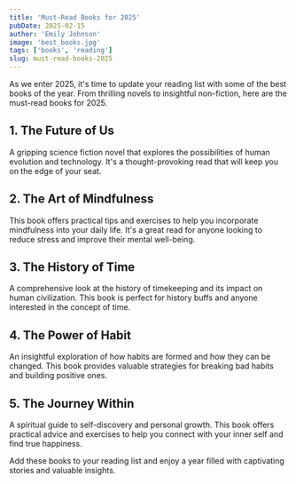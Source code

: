 ```yaml
---
title: 'Must-Read Books for 2025'
pubDate: 2025-02-15
author: 'Emily Johnson'
image: 'best_books.jpg'
tags: ['books', 'reading']
slug: must-read-books-2025
---
```


As we enter 2025, it's time to update your reading list with some of the best books of the year. From thrilling novels to insightful non-fiction, here are the must-read books for 2025.

## 1. The Future of Us

A gripping science fiction novel that explores the possibilities of human evolution and technology. It's a thought-provoking read that will keep you on the edge of your seat.

## 2. The Art of Mindfulness

This book offers practical tips and exercises to help you incorporate mindfulness into your daily life. It's a great read for anyone looking to reduce stress and improve their mental well-being.

## 3. The History of Time

A comprehensive look at the history of timekeeping and its impact on human civilization. This book is perfect for history buffs and anyone interested in the concept of time.

## 4. The Power of Habit

An insightful exploration of how habits are formed and how they can be changed. This book provides valuable strategies for breaking bad habits and building positive ones.

## 5. The Journey Within

A spiritual guide to self-discovery and personal growth. This book offers practical advice and exercises to help you connect with your inner self and find true happiness.

Add these books to your reading list and enjoy a year filled with captivating stories and valuable insights.
